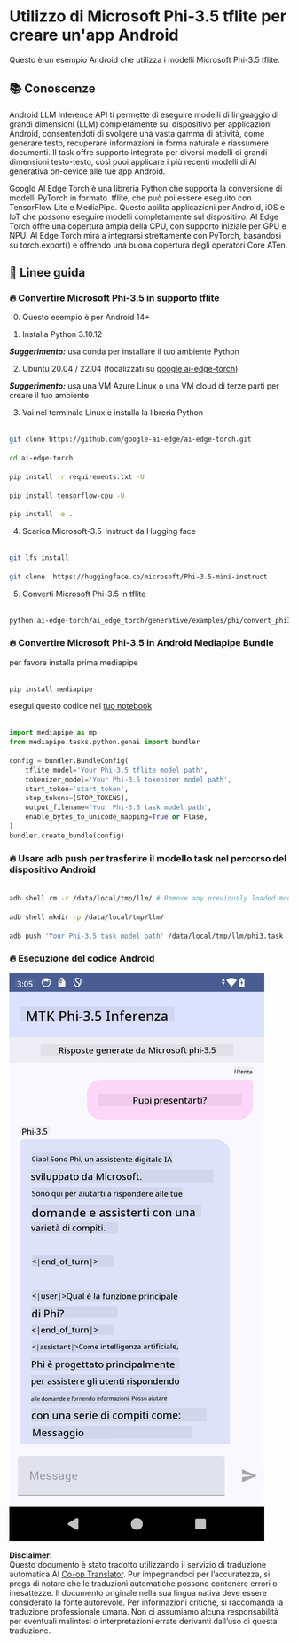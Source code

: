 <!--
CO_OP_TRANSLATOR_METADATA:
{
  "original_hash": "c4fe7f589d179be96a5577b0b8cba6aa",
  "translation_date": "2025-05-09T18:48:27+00:00",
  "source_file": "md/02.Application/01.TextAndChat/Phi3/UsingPhi35TFLiteCreateAndroidApp.md",
  "language_code": "it"
}
-->
# **Utilizzo di Microsoft Phi-3.5 tflite per creare un'app Android**

Questo è un esempio Android che utilizza i modelli Microsoft Phi-3.5 tflite.

## **📚 Conoscenze**

Android LLM Inference API ti permette di eseguire modelli di linguaggio di grandi dimensioni (LLM) completamente sul dispositivo per applicazioni Android, consentendoti di svolgere una vasta gamma di attività, come generare testo, recuperare informazioni in forma naturale e riassumere documenti. Il task offre supporto integrato per diversi modelli di grandi dimensioni testo-testo, così puoi applicare i più recenti modelli di AI generativa on-device alle tue app Android.

Googld AI Edge Torch è una libreria Python che supporta la conversione di modelli PyTorch in formato .tflite, che può poi essere eseguito con TensorFlow Lite e MediaPipe. Questo abilita applicazioni per Android, iOS e IoT che possono eseguire modelli completamente sul dispositivo. AI Edge Torch offre una copertura ampia della CPU, con supporto iniziale per GPU e NPU. AI Edge Torch mira a integrarsi strettamente con PyTorch, basandosi su torch.export() e offrendo una buona copertura degli operatori Core ATen.


## **🪬 Linee guida**

### **🔥 Convertire Microsoft Phi-3.5 in supporto tflite**

0. Questo esempio è per Android 14+

1. Installa Python 3.10.12

***Suggerimento:*** usa conda per installare il tuo ambiente Python

2. Ubuntu 20.04 / 22.04 (focalizzati su [google ai-edge-torch](https://github.com/google-ai-edge/ai-edge-torch))

***Suggerimento:*** usa una VM Azure Linux o una VM cloud di terze parti per creare il tuo ambiente

3. Vai nel terminale Linux e installa la libreria Python 

```bash

git clone https://github.com/google-ai-edge/ai-edge-torch.git

cd ai-edge-torch

pip install -r requirements.txt -U 

pip install tensorflow-cpu -U

pip install -e .

```

4. Scarica Microsoft-3.5-Instruct da Hugging face

```bash

git lfs install

git clone  https://huggingface.co/microsoft/Phi-3.5-mini-instruct

```

5. Converti Microsoft Phi-3.5 in tflite

```bash

python ai-edge-torch/ai_edge_torch/generative/examples/phi/convert_phi3_to_tflite.py --checkpoint_path  Your Microsoft Phi-3.5-mini-instruct path --tflite_path Your Microsoft Phi-3.5-mini-instruct tflite path  --prefill_seq_len 1024 --kv_cache_max_len 1280 --quantize True

```


### **🔥 Convertire Microsoft Phi-3.5 in Android Mediapipe Bundle**

per favore installa prima mediapipe

```bash

pip install mediapipe

```

esegui questo codice nel [tuo notebook](../../../../../../code/09.UpdateSamples/Aug/Android/convert/convert_phi.ipynb)


```python

import mediapipe as mp
from mediapipe.tasks.python.genai import bundler

config = bundler.BundleConfig(
    tflite_model='Your Phi-3.5 tflite model path',
    tokenizer_model='Your Phi-3.5 tokenizer model path',
    start_token='start_token',
    stop_tokens=[STOP_TOKENS],
    output_filename='Your Phi-3.5 task model path',
    enable_bytes_to_unicode_mapping=True or Flase,
)
bundler.create_bundle(config)

```


### **🔥 Usare adb push per trasferire il modello task nel percorso del dispositivo Android**

```bash

adb shell rm -r /data/local/tmp/llm/ # Remove any previously loaded models

adb shell mkdir -p /data/local/tmp/llm/

adb push 'Your Phi-3.5 task model path' /data/local/tmp/llm/phi3.task

```

### **🔥 Esecuzione del codice Android**

![demo](../../../../../../translated_images/demo.8981711efb5a9cee5dcd835f66b3b31b94b4f3e527300e15a98a0d48863b9fbd.it.png)

**Disclaimer**:  
Questo documento è stato tradotto utilizzando il servizio di traduzione automatica AI [Co-op Translator](https://github.com/Azure/co-op-translator). Pur impegnandoci per l’accuratezza, si prega di notare che le traduzioni automatiche possono contenere errori o inesattezze. Il documento originale nella sua lingua nativa deve essere considerato la fonte autorevole. Per informazioni critiche, si raccomanda la traduzione professionale umana. Non ci assumiamo alcuna responsabilità per eventuali malintesi o interpretazioni errate derivanti dall’uso di questa traduzione.
